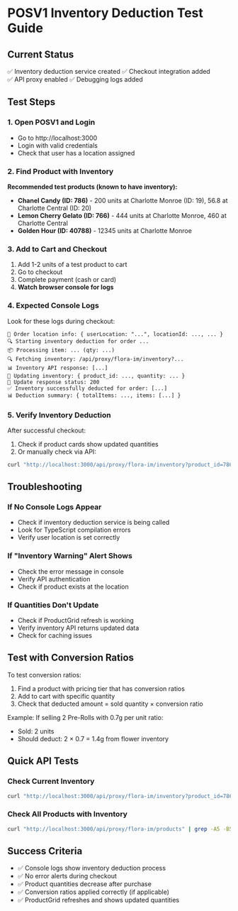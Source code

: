 # POSV1 Inventory Deduction Test Guide

## Current Status
✅ Inventory deduction service created
✅ Checkout integration added  
✅ API proxy enabled
✅ Debugging logs added

## Test Steps

### 1. Open POSV1 and Login
- Go to http://localhost:3000
- Login with valid credentials
- Check that user has a location assigned

### 2. Find Product with Inventory
**Recommended test products (known to have inventory):**
- **Chanel Candy (ID: 786)** - 200 units at Charlotte Monroe (ID: 19), 56.8 at Charlotte Central (ID: 20)
- **Lemon Cherry Gelato (ID: 766)** - 444 units at Charlotte Monroe, 460 at Charlotte Central
- **Golden Hour (ID: 40788)** - 12345 units at Charlotte Monroe

### 3. Add to Cart and Checkout
1. Add 1-2 units of a test product to cart
2. Go to checkout
3. Complete payment (cash or card)
4. **Watch browser console for logs**

### 4. Expected Console Logs
Look for these logs during checkout:
```
🏪 Order location info: { userLocation: "...", locationId: ..., ... }
🔍 Starting inventory deduction for order ...
📦 Processing item: ... (qty: ...)
🔍 Fetching inventory: /api/proxy/flora-im/inventory?...
📊 Inventory API response: [...]
📝 Updating inventory: { product_id: ..., quantity: ... }
📝 Update response status: 200
✅ Inventory successfully deducted for order: [...]
📊 Deduction summary: { totalItems: ..., items: [...] }
```

### 5. Verify Inventory Deduction
After successful checkout:
1. Check if product cards show updated quantities
2. Or manually check via API:
```bash
curl "http://localhost:3000/api/proxy/flora-im/inventory?product_id=786&location_id=19"
```

## Troubleshooting

### If No Console Logs Appear
- Check if inventory deduction service is being called
- Look for TypeScript compilation errors
- Verify user location is set correctly

### If "Inventory Warning" Alert Shows
- Check the error message in console
- Verify API authentication
- Check if product exists at the location

### If Quantities Don't Update
- Check if ProductGrid refresh is working
- Verify inventory API returns updated data
- Check for caching issues

## Test with Conversion Ratios

To test conversion ratios:
1. Find a product with pricing tier that has conversion ratios
2. Add to cart with specific quantity
3. Check that deducted amount = sold quantity × conversion ratio

Example: If selling 2 Pre-Rolls with 0.7g per unit ratio:
- Sold: 2 units
- Should deduct: 2 × 0.7 = 1.4g from flower inventory

## Quick API Tests

### Check Current Inventory
```bash
curl "http://localhost:3000/api/proxy/flora-im/inventory?product_id=786&location_id=19"
```

### Check All Products with Inventory  
```bash
curl "http://localhost:3000/api/proxy/flora-im/products" | grep -A5 -B5 "stock"
```

## Success Criteria
- ✅ Console logs show inventory deduction process
- ✅ No error alerts during checkout
- ✅ Product quantities decrease after purchase
- ✅ Conversion ratios applied correctly (if applicable)
- ✅ ProductGrid refreshes and shows updated quantities
